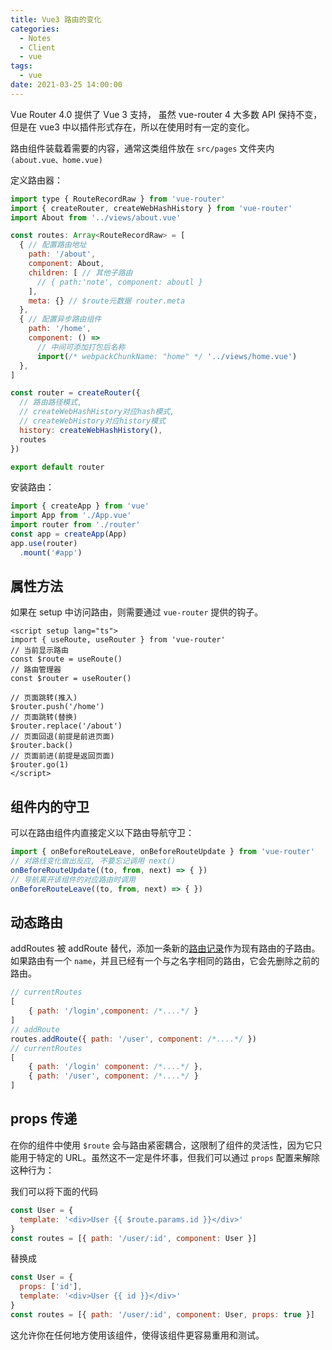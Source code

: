 ```yaml
---
title: Vue3 路由的变化
categories:
  - Notes
  - Client
  - vue
tags: 
  - vue
date: 2021-03-25 14:00:00
---
```


Vue Router 4.0 提供了 Vue 3 支持， 虽然 vue-router 4 大多数 API 保持不变，但是在 vue3 中以插件形式存在，所以在使用时有一定的变化。


路由组件装载着需要的内容，通常这类组件放在 `src/pages` 文件夹内`(about.vue、home.vue)`

<!-- more -->

定义路由器：

~~~js
import type { RouteRecordRaw } from 'vue-router'
import { createRouter, createWebHashHistory } from 'vue-router'
import About from '../views/about.vue'

const routes: Array<RouteRecordRaw> = [
  { // 配置路由地址
    path: '/about',
    component: About,
    children: [ // 其他子路由
      // { path:'note', component: aboutl }
    ],
    meta: {} // $route元数据 router.meta
  },
  { // 配置异步路由组件
    path: '/home',
    component: () =>
      // 中间可添加打包后名称
      import(/* webpackChunkName: "home" */ '../views/home.vue')
  },
]

const router = createRouter({
  // 路由路径模式,
  // createWebHashHistory对应hash模式,
  // createWebHistory对应history模式
  history: createWebHashHistory(),
  routes
})

export default router
~~~

安装路由：

~~~js
import { createApp } from 'vue'
import App from './App.vue'
import router from './router'
const app = createApp(App)
app.use(router)
  .mount('#app')
~~~

## 属性方法

如果在 setup 中访问路由，则需要通过 `vue-router` 提供的钩子。

~~~vue
<script setup lang="ts">
import { useRoute, useRouter } from 'vue-router'
// 当前显示路由
const $route = useRoute()
// 路由管理器
const $router = useRouter()

// 页面跳转(推入)
$router.push('/home')
// 页面跳转(替换)
$router.replace('/about')
// 页面回退(前提是前进页面)
$router.back()
// 页面前进(前提是返回页面)
$router.go(1)
</script>
~~~

## 组件内的守卫

可以在路由组件内直接定义以下路由导航守卫：

~~~js
import { onBeforeRouteLeave, onBeforeRouteUpdate } from 'vue-router'
// 对路线变化做出反应, 不要忘记调用 next()
onBeforeRouteUpdate((to, from, next) => { })
// 导航离开该组件的对应路由时调用
onBeforeRouteLeave((to, from, next) => { })
~~~

## 动态路由

addRoutes 被 addRoute 替代，添加一条新的[路由记录](https://next.router.vuejs.org/zh/api/#routerecordraw)作为现有路由的子路由。如果路由有一个 `name`，并且已经有一个与之名字相同的路由，它会先删除之前的路由。

~~~javascript
// currentRoutes
[
    { path: '/login',component: /*....*/ }
]
// addRoute
routes.addRoute({ path: '/user', component: /*....*/ })
// currentRoutes
[
    { path: '/login' component: /*....*/ },
    { path: '/user', component: /*....*/ }
]
~~~

## props 传递

在你的组件中使用 `$route` 会与路由紧密耦合，这限制了组件的灵活性，因为它只能用于特定的 URL。虽然这不一定是件坏事，但我们可以通过 `props` 配置来解除这种行为：

我们可以将下面的代码

```js
const User = {
  template: '<div>User {{ $route.params.id }}</div>'
}
const routes = [{ path: '/user/:id', component: User }]
```

替换成

```js
const User = {
  props: ['id'],
  template: '<div>User {{ id }}</div>'
}
const routes = [{ path: '/user/:id', component: User, props: true }]
```

这允许你在任何地方使用该组件，使得该组件更容易重用和测试。